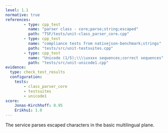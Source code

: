 ```yaml
---
level: 1.1
normative: true
references:
        - type: cpp_test
          name: "parser class - core;parse;string;escaped"
          path: "TSF/tests/unit-class_parser_core.cpp"
        - type: cpp_test
          name: "compliance tests from nativejson-benchmark;strings"
          path: "tests/src/unit-testsuites.cpp"
        - type: cpp_test
          name: "Unicode (1/5);\\\\uxxxx sequences;correct sequences"
          path: "tests/src/unit-unicode1.cpp"
evidence:
  type: check_test_results
  configuration:
    tests: 
        - class_parser_core
        - testsuites
        - unicode1
score:
    Jonas-Kirchhoff: 0.95
    Erikhu1: 1.0
---
```


The service parses escaped characters in the basic multilingual plane.
